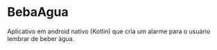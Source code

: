 # BebaAgua
Aplicativo em android nativo (Kotlin) que cria um alarme para o usuário lembrar de beber água.
